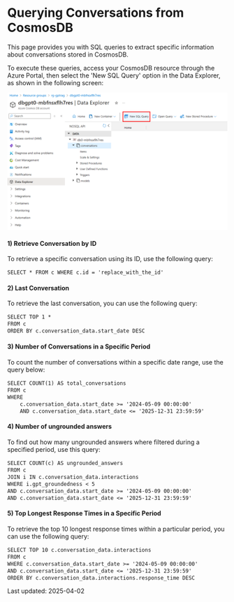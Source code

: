 # Querying Conversations from CosmosDB

This page provides you with SQL queries to extract specific information about conversations stored in CosmosDB. 

To execute these queries, access your CosmosDB resource through the Azure Portal, then select the 'New SQL Query' option in the Data Explorer, as shown in the following screen:

![Querying CosmosDB](../media/querying-conversations.png)

#### 1) Retrieve Conversation by ID

To retrieve a specific conversation using its ID, use the following query:

```
SELECT * FROM c WHERE c.id = 'replace_with_the_id'
```

#### 2) Last Conversation

To retrieve the last conversation, you can use the following query:

```
SELECT TOP 1 *
FROM c
ORDER BY c.conversation_data.start_date DESC
```

#### 3) Number of Conversations in a Specific Period

To count the number of conversations within a specific date range, use the query below:

```
SELECT COUNT(1) AS total_conversations
FROM c
WHERE
    c.conversation_data.start_date >= '2024-05-09 00:00:00'
    AND c.conversation_data.start_date <= '2025-12-31 23:59:59'
```

#### 4) Number of ungrounded answers

To find out how many ungrounded answers where filtered during a specified period, use this query:

```
SELECT COUNT(c) AS ungrounded_answers
FROM c
JOIN i IN c.conversation_data.interactions
WHERE i.gpt_groundedness < 5
AND c.conversation_data.start_date >= '2024-05-09 00:00:00'
AND c.conversation_data.start_date <= '2025-12-31 23:59:59'
```

#### 5) Top Longest Response Times in a Specific Period

To retrieve the top 10 longest response times within a particular period, you can use the following query:

```
SELECT TOP 10 c.conversation_data.interactions
FROM c
WHERE c.conversation_data.start_date >= '2024-05-09 00:00:00'
AND c.conversation_data.start_date <= '2025-12-31 23:59:59'
ORDER BY c.conversation_data.interactions.response_time DESC
```
Last updated: 2025-04-02
